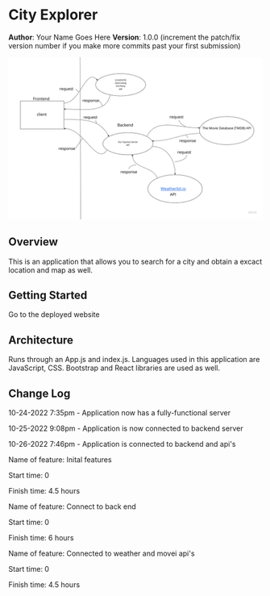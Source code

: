 # City Explorer

**Author**: Your Name Goes Here
**Version**: 1.0.0 (increment the patch/fix version number if you make more commits past your first submission)

![Request Response](./img/request_response.jpeg)

## Overview

This is an application that allows you to search for a city and obtain a excact location and map as well.

## Getting Started

Go to the deployed website

## Architecture

Runs through an App.js and index.js. Languages used in this application are JavaScript, CSS. Bootstrap and React libraries are used as well.

## Change Log

10-24-2022 7:35pm - Application now has a fully-functional server

10-25-2022 9:08pm - Application is now connected to backend server

10-26-2022 7:46pm - Application is connected to backend and api's


Name of feature: Inital features


Start time: 0

Finish time: 4.5 hours


Name of feature: Connect to back end


Start time: 0

Finish time: 6 hours


Name of feature: Connected to weather and movei api's


Start time: 0

Finish time: 4.5 hours

